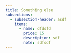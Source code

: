 ```yaml
---
title: Something else
subsections:
  - subsection-header: asdf
    items:
      - name: dfdsfd
        price: 15
        description: sdf
        note: sdfsdf
---
```

